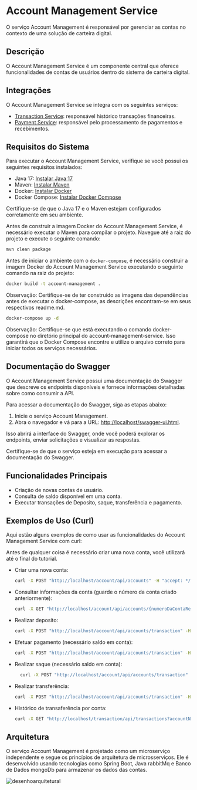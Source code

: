 # Account Management Service

O serviço Account Management é responsável por gerenciar as contas no contexto de uma solução de carteira digital.

## Descrição

O Account Management Service é um componente central que oferece funcionalidades de contas de usuários dentro do sistema de carteira digital. 

## Integrações

O Account Management Service se integra com os seguintes serviços:

- [Transaction Service](https://github.com/RafaelMatheus/payment-management-service): responsável histórico transações financeiras.
- [Payment Service](https://github.com/RafaelMatheus/payment-management-service): responsável pelo processamento de pagamentos e recebimentos.

## Requisitos do Sistema

Para executar o Account Management Service, verifique se você possui os seguintes requisitos instalados:

- Java 17: [Instalar Java 17](https://www.oracle.com/java/technologies/downloads/)
- Maven: [Instalar Maven](https://maven.apache.org/install.html)
- Docker: [Instalar Docker](https://docs.docker.com/get-docker/)
- Docker Compose: [Instalar Docker Compose](https://docs.docker.com/compose/install/)

Certifique-se de que o Java 17 e o Maven estejam configurados corretamente em seu ambiente.

Antes de construir a imagem Docker do Account Management Service, é necessário executar o Maven para compilar o projeto. Navegue até a raiz do projeto e execute o seguinte comando:

```bash
mvn clean package
```

Antes de iniciar o ambiente com o `docker-compose`, é necessário construir a imagem Docker do Account Management Service executando o seguinte comando na raiz do projeto:

```bash
docker build -t account-management .
````
Observação: Certifique-se de ter construido as imagens das dependências antes de executar o docker-compose, as descrições encontram-se em seus respectivos readme.md.

```bash
docker-compose up -d
```
Observação: Certifique-se que está executando o comando docker-compose no diretório principal do account-management-service. Isso garantirá que o Docker Compose encontre e utilize o arquivo correto para iniciar todos os serviços necessários.

## Documentação do Swagger

O Account Management Service possui uma documentação do Swagger que descreve os endpoints disponíveis e fornece informações detalhadas sobre como consumir a API.

Para acessar a documentação do Swagger, siga as etapas abaixo:

1. Inicie o serviço Account Management.
2. Abra o navegador e vá para a URL: [http://localhost/swagger-ui.html](http://localhost/account/swagger-ui.html).

Isso abrirá a interface do Swagger, onde você poderá explorar os endpoints, enviar solicitações e visualizar as respostas.

Certifique-se de que o serviço esteja em execução para acessar a documentação do Swagger.

## Funcionalidades Principais

- Criação de novas contas de usuário.
- Consulta de saldo disponível em uma conta.
- Executar transações de Deposito, saque, transferência e pagamento.

## Exemplos de Uso (Curl)

Aqui estão alguns exemplos de como usar as funcionalidades do Account Management Service com curl:

Antes de qualquer coisa é necessário criar uma nova conta, você utilizará até o final do tutorial.
- Criar uma nova conta:

  ```bash
  curl -X POST "http://localhost/account/api/accounts" -H "accept: */*" -H "Content-Type: application/json" -d "{ \"holderName\": \"Teste\", \"holderTaxId\": \"01234567890\", \"phoneNumber\": \"81999999999\"}"
  ```
- Consultar informações da conta (guarde o número da conta criado anteriormente):

  ```bash
  curl -X GET "http://localhost/account/api/accounts/{numeroDaContaRespondidoNaSolucitacaoAnterior}" -H "accept: */*"
  ```
- Realizar deposito:
  ```bash
  curl -X POST "http://localhost/account/api/accounts/transaction" -H "accept: */*" -H "Content-Type: application/json" -d "{ \"originAccountNumber\": \"numeroDaContaRespondidoNaSolucitacaoAnterior\", \"type\": \"DEPOSIT\", \"value\": 10}"
  ```
  
- Efetuar pagamento (necessário saldo em conta):

  ```bash
  curl -X POST "http://localhost/account/api/accounts/transaction" -H "accept: */*" -H "Content-Type: application/json" -d "{ \"barcode\": \"xpto\", \"originAccountNumber\": \"numeroDaContaRespondidoNaSolucitacaoAnterior\", \"type\": \"PAYMENT\", \"value\": 10}"
  ```
- Realizar saque (necessário saldo em conta):
  ```bash
    curl -X POST "http://localhost/account/api/accounts/transaction" -H "accept: */*" -H "Content-Type: application/json" -d "{ \"originAccountNumber\": \"numeroDaContaRespondidoNaSolucitacaoAnterior\", \"type\": \"WITHDRAW\", \"value\": 10}"
  ```
- Realizar transferência:
  ```bash
  curl -X POST "http://localhost/account/api/accounts/transaction" -H "accept: */*" -H "Content-Type: application/json" -d "{ \"destinationAccountNumber\": \"contaInformada\", \"originAccountNumber\": \"outraConta\", \"type\": \"TRANSFER\", \"value\": 10}"
  ```
- Histórico de transaferência por conta:
    ```bash
    curl -X GET "http://localhost/transaction/api/transactions?accountNumber=d5fe117d-8fa9-49b8-80bd-fb7b509847b6&pageNumber=0&size=4" -H "accept: */*"
    ```

## Arquitetura

O serviço Account Management é projetado como um microserviço independente e segue os princípios de arquitetura de microsserviços. Ele é desenvolvido usando tecnologias como Spring Boot, Java rabbitMq e Banco de Dados mongoDb para armazenar os dados das contas.

![desenhoarquitetural](https://github.com/RafaelMatheus/account-management-service/assets/25590639/dfbb865b-3530-446b-b407-ecb7844490d1)





